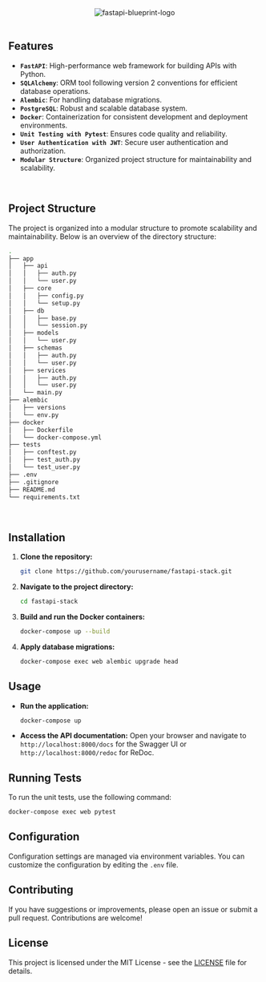 <div align="center">
   <img src="https://github.com/user-attachments/assets/f4311d59-2dce-4542-b1e7-3973db6b9a5c" alt="fastapi-blueprint-logo" />
</div>

<br />

## Features

- **`FastAPI`**: High-performance web framework for building APIs with Python.
- **`SQLAlchemy`**: ORM tool following version 2 conventions for efficient database operations.
- **`Alembic`**: For handling database migrations.
- **`PostgreSQL`**: Robust and scalable database system.
- **`Docker`**: Containerization for consistent development and deployment environments.
- **`Unit Testing with Pytest`**: Ensures code quality and reliability.
- **`User Authentication with JWT`**: Secure user authentication and authorization.
- **`Modular Structure`**: Organized project structure for maintainability and scalability.

<br />

## Project Structure

The project is organized into a modular structure to promote scalability and maintainability. Below is an overview of the directory structure:

```bash
.
├── app
│   ├── api
│   │   ├── auth.py
│   │   └── user.py
│   ├── core
│   │   ├── config.py
│   │   └── setup.py
│   ├── db
│   │   ├── base.py
│   │   └── session.py
│   ├── models
│   │   └── user.py
│   ├── schemas
│   │   ├── auth.py
│   │   └── user.py
│   ├── services
│   │   ├── auth.py
│   │   └── user.py
│   └── main.py
├── alembic
│   ├── versions
│   └── env.py
├── docker
│   ├── Dockerfile
│   └── docker-compose.yml
├── tests
│   ├── conftest.py
│   ├── test_auth.py
│   └── test_user.py
├── .env
├── .gitignore
├── README.md
└── requirements.txt

```

<br />

## Installation

1. **Clone the repository:**

   ```bash
   git clone https://github.com/yourusername/fastapi-stack.git
   ```

2. **Navigate to the project directory:**

   ```bash
   cd fastapi-stack
   ```

3. **Build and run the Docker containers:**

   ```bash
   docker-compose up --build
   ```

4. **Apply database migrations:**
   ```bash
   docker-compose exec web alembic upgrade head
   ```

## Usage

- **Run the application:**

  ```bash
  docker-compose up
  ```

- **Access the API documentation:**
  Open your browser and navigate to `http://localhost:8000/docs` for the Swagger UI or `http://localhost:8000/redoc` for ReDoc.

## Running Tests

To run the unit tests, use the following command:

```bash
docker-compose exec web pytest
```

## Configuration

Configuration settings are managed via environment variables. You can customize the configuration by editing the `.env` file.

## Contributing

If you have suggestions or improvements, please open an issue or submit a pull request. Contributions are welcome!

## License

This project is licensed under the MIT License - see the [LICENSE](LICENSE) file for details.
